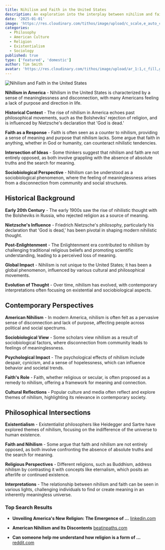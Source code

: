 ```yaml
---
title: Nihilism and Faith in the United States
description: An exploration into the interplay between nihilism and faith in contemporary American society, examining historical influences, philosophical intersections, and sociobiological perspectives.
date: '2025-01-01'
image: 'https://res.cloudinary.com/tithos/image/upload/c_scale,e_auto_color,q_auto:eco,w_1500/v1735759285/Grok_Image_glrqtv.avif'
categories:
  - Philosophy
  - American Culture
  - Religion
  - Existentialism
  - Sociology
published: true
type: ['featured', 'domestic']
author: Tim Smith
avatar: 'https://res.cloudinary.com/tithos/image/upload/ar_1:1,c_fill,g_auto,q_auto:eco,r_max,w_100/v1703907649/me_f8wxaa.avif'
---
```


<script>
  import { Image } from '../lib';
</script>

<Image
  src='https://res.cloudinary.com/tithos/image/upload/c_scale,e_auto_color,q_auto:eco,w_1500/v1735759285/Grok_Image_glrqtv.avif'
  alt="Nihilism and Faith in the United States"
/>

**Nihilism in America** - Nihilism in the United States is characterized by a sense of meaninglessness and disconnection, with many Americans feeling a lack of purpose and direction in life.

**Historical Context** - The rise of nihilism in America echoes past philosophical movements, such as the Bolsheviks' rejection of religion, and is influenced by Nietzsche's declaration that 'God is dead.'

**Faith as a Response** - Faith is often seen as a counter to nihilism, providing a sense of meaning and purpose that nihilism lacks. Some argue that faith in anything, whether in God or humanity, can counteract nihilistic tendencies.

**Intersection of Ideas** - Some thinkers suggest that nihilism and faith are not entirely opposed, as both involve grappling with the absence of absolute truths and the search for meaning.

**Sociobiological Perspective** - Nihilism can be understood as a sociobiological phenomenon, where the feeling of meaninglessness arises from a disconnection from community and social structures.

## Historical Background

**Early 20th Century** - The early 1900s saw the rise of nihilistic thought with the Bolsheviks in Russia, who rejected religion as a source of meaning.

**Nietzsche's Influence** - Friedrich Nietzsche's philosophy, particularly his declaration that 'God is dead,' has been pivotal in shaping modern nihilistic thought.

**Post-Enlightenment** - The Enlightenment era contributed to nihilism by challenging traditional religious beliefs and promoting scientific understanding, leading to a perceived loss of meaning.

**Global Impact** - Nihilism is not unique to the United States; it has been a global phenomenon, influenced by various cultural and philosophical movements.

**Evolution of Thought** - Over time, nihilism has evolved, with contemporary interpretations often focusing on existential and sociobiological aspects.

## Contemporary Perspectives

**American Nihilism** - In modern America, nihilism is often felt as a pervasive sense of disconnection and lack of purpose, affecting people across political and social spectrums.

**Sociobiological View** - Some scholars view nihilism as a result of sociobiological factors, where disconnection from community leads to feelings of meaninglessness.

**Psychological Impact** - The psychological effects of nihilism include despair, cynicism, and a sense of hopelessness, which can influence behavior and societal trends.

**Faith's Role** - Faith, whether religious or secular, is often proposed as a remedy to nihilism, offering a framework for meaning and connection.

**Cultural Reflections** - Popular culture and media often reflect and explore themes of nihilism, highlighting its relevance in contemporary society.

## Philosophical Intersections

**Existentialism** - Existentialist philosophers like Heidegger and Sartre have explored themes of nihilism, focusing on the indifference of the universe to human existence.

**Faith and Nihilism** - Some argue that faith and nihilism are not entirely opposed, as both involve confronting the absence of absolute truths and the search for meaning.

**Religious Perspectives** - Different religions, such as Buddhism, address nihilism by contrasting it with concepts like eternalism, which posits an afterlife or continued existence.

**Interpretations** - The relationship between nihilism and faith can be seen in various lights, challenging individuals to find or create meaning in an inherently meaningless universe.

### Top Search Results

- **Unveiling America's New Religion: The Emergence of ...**
  [linkedin.com](https://www.linkedin.com)

- **American Nihilism and Its Discontents**
  [beatinpaths.com](https://beatinpaths.com)

- **Can someone help me understand how religion is a form of ...**
  [reddit.com](https://www.reddit.com)